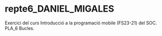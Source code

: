 # repte6_DANIEL_MIGALES
Exercici del curs Introducció a la programació mobile (FS23-21) del SOC. PLA_6 Bucles.
